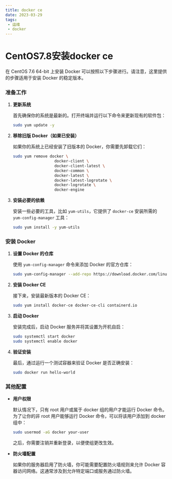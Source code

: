 ```yaml
---
title: docker ce
date: 2023-03-29
tags:
 - 运维
 - docker
---
```

# CentOS7.8安装docker ce

在 CentOS 7.6 64-bit 上安装 Docker 可以按照以下步骤进行。请注意，这里提供的步骤适用于安装 Docker 的稳定版本。

### 准备工作

1. **更新系统**

   首先确保你的系统是最新的。打开终端并运行以下命令来更新现有的软件包：
   ```bash
   sudo yum update -y
   ```

2. **移除旧版 Docker（如果已安装）**

   如果你的系统上已经安装了旧版本的 Docker，你需要先卸载它们：
   ```bash
   sudo yum remove docker \
                     docker-client \
                     docker-client-latest \
                     docker-common \
                     docker-latest \
                     docker-latest-logrotate \
                     docker-logrotate \
                     docker-engine
   ```

3. **安装必要的依赖**

   安装一些必要的工具，比如 `yum-utils`，它提供了 `docker-ce` 安装所需的 `yum-config-manager` 工具：
   ```bash
   sudo yum install -y yum-utils
   ```

### 安装 Docker

1. **设置 Docker 的仓库**

   使用 `yum-config-manager` 命令来添加 Docker 的官方仓库：
   ```bash
   sudo yum-config-manager --add-repo https://download.docker.com/linux/centos/docker-ce.repo
   ```

2. **安装 Docker CE**

   接下来，安装最新版本的 Docker CE：
   ```bash
   sudo yum install docker-ce docker-ce-cli containerd.io
   ```

3. **启动 Docker**

   安装完成后，启动 Docker 服务并将其设置为开机自启：
   ```bash
   sudo systemctl start docker
   sudo systemctl enable docker
   ```

4. **验证安装**

   最后，通过运行一个测试容器来验证 Docker 是否正确安装：
   ```bash
   sudo docker run hello-world
   ```

### 其他配置

- **用户权限**

  默认情况下，只有 root 用户或属于 docker 组的用户才能运行 Docker 命令。为了让你的非 root 用户能够运行 Docker 命令，可以将该用户添加到 docker 组中：
  ```bash
  sudo usermod -aG docker your-user
  ```
  之后，你需要注销并重新登录，以便使组更改生效。

- **防火墙配置**

  如果你的服务器启用了防火墙，你可能需要配置防火墙规则来允许 Docker 容器访问网络。这通常涉及到允许特定端口或服务通过防火墙。
